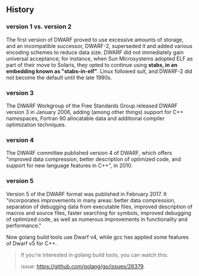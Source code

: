 ## History

### version 1 vs. version 2
The first version of DWARF proved to use excessive amounts of storage, and an incompatible successor, DWARF-2, superseded it and added various encoding schemes to reduce data size. DWARF did not immediately gain universal acceptance; for instance, when Sun Microsystems adopted ELF as part of their move to Solaris, they opted to continue using **stabs, in an embedding known as "stabs-in-elf"**. Linux followed suit, and DWARF-2 did not become the default until the late 1990s.

 
### version 3
The DWARF Workgroup of the Free Standards Group released DWARF version 3 in January 2006, adding (among other things) support for C++ namespaces, Fortran 90 allocatable data and additional compiler optimization techniques.

 
### version 4
The DWARF committee published version 4 of DWARF, which offers "improved data compression, better description of optimized code, and support for new language features in C++", in 2010.

 
### version 5
Version 5 of the DWARF format was published in February 2017. It "incorporates improvements in many areas: better data compression, separation of debugging data from executable files, improved description of macros and source files, faster searching for symbols, improved debugging of optimized code, as well as numerous improvements in functionality and performance."

Now golang build tools use Dwarf v4, while gcc has applied some features of Dwarf v5 for C++.

>If you're interested in golang build tools, you can watch this: 
>
>issue: https://github.com/golang/go/issues/26379.
